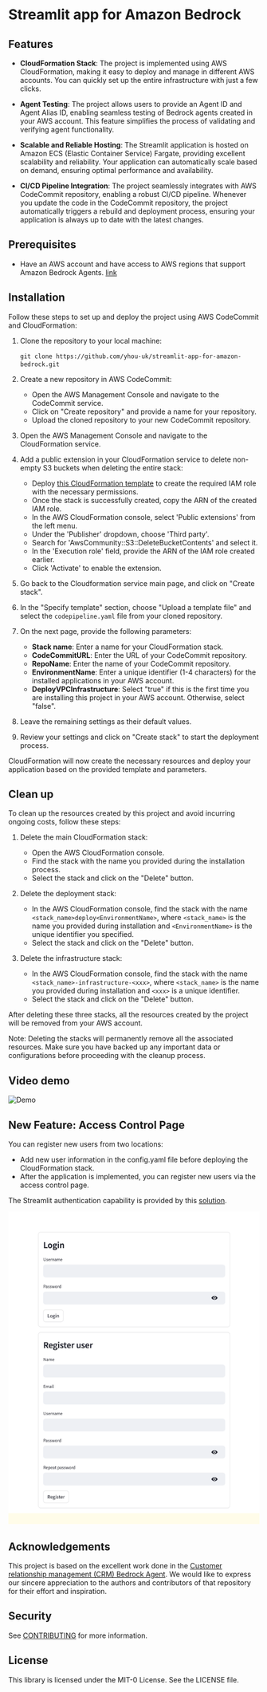 # Streamlit app for Amazon Bedrock

## Features

- **CloudFormation Stack**: The project is implemented using AWS CloudFormation, making it easy to deploy and manage in different AWS accounts. You can quickly set up the entire infrastructure with just a few clicks.

- **Agent Testing**: The project allows users to provide an Agent ID and Agent Alias ID, enabling seamless testing of Bedrock agents created in your AWS account. This feature simplifies the process of validating and verifying agent functionality.

- **Scalable and Reliable Hosting**: The Streamlit application is hosted on Amazon ECS (Elastic Container Service) Fargate, providing excellent scalability and reliability. Your application can automatically scale based on demand, ensuring optimal performance and availability.

- **CI/CD Pipeline Integration**: The project seamlessly integrates with AWS CodeCommit repository, enabling a robust CI/CD pipeline. Whenever you update the code in the CodeCommit repository, the project automatically triggers a rebuild and deployment process, ensuring your application is always up to date with the latest changes. 

## Prerequisites
- Have an AWS account and have access to AWS regions that support Amazon Bedrock Agents. [link](https://docs.aws.amazon.com/bedrock/latest/userguide/agents-supported.html) 

## Installation 

Follow these steps to set up and deploy the project using AWS CodeCommit and CloudFormation:

1. Clone the repository to your local machine:
   ```
   git clone https://github.com/yhou-uk/streamlit-app-for-amazon-bedrock.git
   ```

2. Create a new repository in AWS CodeCommit:
   - Open the AWS Management Console and navigate to the CodeCommit service.
   - Click on "Create repository" and provide a name for your repository.
   - Upload the cloned repository to your new CodeCommit repository.

3. Open the AWS Management Console and navigate to the CloudFormation service.

4. Add a public extension in your CloudFormation service to delete non-empty S3 buckets when deleting the entire stack: 
   - Deploy [this CloudFormation template](https://github.com/aws-cloudformation/community-registry-extensions/blob/main/resources/S3_DeleteBucketContents/resource-role-prod.yaml) to create the required IAM role with the necessary permissions.
   - Once the stack is successfully created, copy the ARN of the created IAM role.
   - In the AWS CloudFormation console, select 'Public extensions' from the left menu.
   - Under the 'Publisher' dropdown, choose 'Third party'.
   - Search for 'AwsCommunity::S3::DeleteBucketContents' and select it.
   - In the 'Execution role' field, provide the ARN of the IAM role created earlier.
   - Click 'Activate' to enable the extension.

5. Go back to the Cloudformation service main page, and click on "Create stack".

6. In the "Specify template" section, choose "Upload a template file" and select the `codepipeline.yaml` file from your cloned repository.

7. On the next page, provide the following parameters:
   - **Stack name**: Enter a name for your CloudFormation stack.
   - **CodeCommitURL**: Enter the URL of your CodeCommit repository.
   - **RepoName**: Enter the name of your CodeCommit repository.
   - **EnvironmentName**: Enter a unique identifier (1-4 characters) for the installed applications in your AWS account.
   - **DeployVPCInfrastructure**: Select "true" if this is the first time you are installing this project in your AWS account. Otherwise, select "false".

8. Leave the remaining settings as their default values.

9. Review your settings and click on "Create stack" to start the deployment process.

CloudFormation will now create the necessary resources and deploy your application based on the provided template and parameters.


## Clean up 

To clean up the resources created by this project and avoid incurring ongoing costs, follow these steps:

1. Delete the main CloudFormation stack:
   - Open the AWS CloudFormation console.
   - Find the stack with the name you provided during the installation process.
   - Select the stack and click on the "Delete" button.

2. Delete the deployment stack:
   - In the AWS CloudFormation console, find the stack with the name `<stack_name>deploy<EnvironmentName>`, where `<stack_name>` is the name you provided during installation and `<EnvironmentName>` is the unique identifier you specified.
   - Select the stack and click on the "Delete" button.

3. Delete the infrastructure stack:
   - In the AWS CloudFormation console, find the stack with the name `<stack_name>-infrastructure-<xxx>`, where `<stack_name>` is the name you provided during installation and `<xxx>` is a unique identifier.
   - Select the stack and click on the "Delete" button.

After deleting these three stacks, all the resources created by the project will be removed from your AWS account.

Note: Deleting the stacks will permanently remove all the associated resources. Make sure you have backed up any important data or configurations before proceeding with the cleanup process.

## Video demo

![Demo](assets/chatbot-demo.gif)

## New Feature: Access Control Page 

You can register new users from two locations:

- Add new user information in the config.yaml file before deploying the CloudFormation stack.
- After the application is implemented, you can register new users via the access control page.

The Streamlit authentication capability is provided by this [solution](https://github.com/mkhorasani/Streamlit-Authenticator/tree/main).

![authentcation](assets/authentication.png)


## Acknowledgements
   This project is based on the excellent work done in the [Customer relationship management (CRM) Bedrock Agent](https://github.com/aws-samples/amazon-bedrock-samples/tree/function_calling/agents/customer-relationship-management-agent). We would like to express our sincere appreciation to the authors and contributors of that repository for their effort and inspiration.

## Security

See [CONTRIBUTING](CONTRIBUTING.md#security-issue-notifications) for more information.

## License

This library is licensed under the MIT-0 License. See the LICENSE file.
